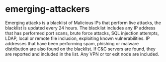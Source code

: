 # emerging-attackers
Emerging attacks is a blacklist of Malicious IPs that perform live attacks, the blacklist is updated every 24 hours.
The blacklist includes any IP address that has performed port scans, brute force attacks, SQL injection attempts, LDAP, local or remote file inclusion, exploiting known vulnerabilities.
IP addresses that have been performing spam, phishing or malware distribution are also found on the blacklist. If C&C servers are found, they are reported and included in the list.
Any VPN or tor exit node are included.

